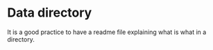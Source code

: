 # Data directory

It is a good practice to have a readme file
explaining what is what in a directory.
